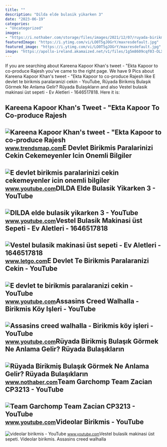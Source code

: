 ```yaml
---
title: ""
description: "Dilda elde bulasik yikarken 3"
date: "2023-06-19"
categories:
- "Uncategorized"
images:
- "https://i.nothaber.com/storage/files/images/2021/12/07/ruyada-birikmis-bulasik-gormek-61af246432839.jpg"
featuredImage: "https://i.ytimg.com/vi/LO0T5gJOGrY/maxresdefault.jpg"
featured_image: "https://i.ytimg.com/vi/LO0T5gJOGrY/maxresdefault.jpg"
image: "https://apollo-ireland.akamaized.net/v1/files/1g5m8609cqf03-OLXAUTOTR/image"
---
```


If you are searching about Kareena Kapoor Khan's tweet - "Ekta Kapoor to co-produce Rajesh you've came to the right page. We have 9 Pics about Kareena Kapoor Khan's tweet - "Ekta Kapoor to co-produce Rajesh like E devlet te birikmis paralaranizi cekin - YouTube, Rüyada Birikmiş Bulaşık Görmek Ne Anlama Gelir? Rüyada Bulaşıkların and also Vestel bulasik makinasi üst sepeti - Ev Aletleri - 1646517818. Here it is:

Kareena Kapoor Khan's Tweet - "Ekta Kapoor To Co-produce Rajesh
---------------------------------------------------------------

 ![Kareena Kapoor Khan's tweet - "Ekta Kapoor to co-produce Rajesh](https://pbs.twimg.com/media/Fcyada8X0AANSFu.jpg) <small>www.trendsmap.com</small>E Devlet Birikmis Paralarinizi Cekin Cekemeyenler Icin Onemli Bilgiler
----------------------------------------------------------------------

 ![E devlet birikmis paralarinizi cekin cekemeyenler icin onemli bilgiler](https://i.ytimg.com/vi/DUp4brD9D4w/maxresdefault.jpg) <small>www.youtube.com</small>DILDA Elde Bulasik Yikarken 3 - YouTube
---------------------------------------

 ![DILDA elde bulasik yikarken 3 - YouTube](https://i.ytimg.com/vi/-IcNwzRb_CA/maxresdefault.jpg?sqp=-oaymwEmCIAKENAF8quKqQMa8AEB-AGUA4AC0AWKAgwIABABGGUgWihUMA8=&rs=AOn4CLBpyfsPX2s8swX5QFqrY4MnQ4AU_g) <small>www.youtube.com</small>Vestel Bulasik Makinasi üst Sepeti - Ev Aletleri - 1646517818
-------------------------------------------------------------

 ![Vestel bulasik makinasi üst sepeti - Ev Aletleri - 1646517818](https://apollo-ireland.akamaized.net/v1/files/1g5m8609cqf03-OLXAUTOTR/image) <small>www.letgo.com</small>E Devlet Te Birikmis Paralaranizi Cekin - YouTube
-------------------------------------------------

 ![E devlet te birikmis paralaranizi cekin - YouTube](https://i.ytimg.com/vi/ewebMK4JgD4/maxresdefault.jpg) <small>www.youtube.com</small>Assasins Creed Walhalla - Birikmis Köy Işleri - YouTube
-------------------------------------------------------

 ![Assasins creed walhalla - Birikmis köy işleri - YouTube](https://i.ytimg.com/vi/LO0T5gJOGrY/maxresdefault.jpg) <small>www.youtube.com</small>Rüyada Birikmiş Bulaşık Görmek Ne Anlama Gelir? Rüyada Bulaşıkların
-------------------------------------------------------------------

 ![Rüyada Birikmiş Bulaşık Görmek Ne Anlama Gelir? Rüyada Bulaşıkların](https://i.nothaber.com/storage/files/images/2021/12/07/ruyada-birikmis-bulasik-gormek-61af246432839.jpg) <small>www.nothaber.com</small>Team Garchomp Team Zacian CP3213 - YouTube
------------------------------------------

 ![Team Garchomp Team Zacian CP3213 - YouTube](https://i.ytimg.com/vi/HYLCwcE-Dgc/maxres2.jpg?sqp=-oaymwEoCIAKENAF8quKqQMcGADwAQH4AYwCgALgA4oCDAgAEAEYRSBHKGUwDw==&rs=AOn4CLC_ulBvmvqa2cf2uT56Qfk3FCYaDA) <small>www.youtube.com</small>Videolar Birikmis - YouTube
---------------------------

 ![videolar birikmis - YouTube](https://i.ytimg.com/vi/Wb7Ql3XoM9E/maxresdefault.jpg?sqp=-oaymwEmCIAKENAF8quKqQMa8AEB-AHUBoAC4AOKAgwIABABGGQgZSg4MA8=&rs=AOn4CLABOJT3ASFTGNYtZWe-FF8zYWs7gQ) <small>www.youtube.com</small>Vestel bulasik makinasi üst sepeti. Videolar birikmis. Assasins creed walhalla
